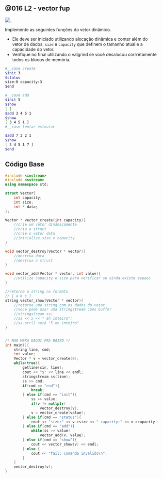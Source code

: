 ## @016 L2 - vector fup

![_](https://github.com/qxcodeed/arcade/blob/master/base/016/cover.jpg)

Implemente as seguintes funções do vetor dinâmico.

- Ele deve ser iniciado utilizando alocação dinâmica e conter além do vetor de dados, `size` e `capacity` que definem o tamanho atual e a capacidade do vetor.
- Verifique no final utilizando o valgrind se você desalocou corrretamente todos os blocos de memória.

```bash
#__case create
$init 3
$status
size:0 capacity:3
$end
```

```bash
#__case add
$init 5
$show
[ ]
$add 3 4 5 1
$show
[ 3 4 5 1 ]
#__case tentar estourar

$add 7 3 2 1
$show
[ 3 4 5 1 7 ]
$end
```

## Código Base

```c++
#include <iostream>
#include <sstream>
using namespace std;

struct Vector{
    int capacity;
    int size;
    int * data;
};

Vector * vector_create(int capacity){
    //crie um vetor dinâmicamente
    //cria a struct
    //crie o vetor data
    //inicialize size e capacity
}

void vector_destroy(Vector * vector){
    //destrua data
    //destrua a struct
}

void vector_add(Vector * vector, int value){
    //utilize capacity e size para verificar se ainda existe espaço
}

//retorne a string no formato 
// [ a b c ]
string vector_show(Vector * vector){
    //retorne uma string com os dados do vetor
    //você pode usar uma stringstream como buffer
    //stringstream ss;
    //ss << 5 << " eh inteiro";
    //ss.str() será "5 eh inteiro"
}


/* NAO MEXA DAQUI PRA BAIXO */
int main(){
    string line, cmd;
    int value;
    Vector * v = vector_create(0);
    while(true){
        getline(cin, line);
        cout << "$" << line << endl;
        stringstream ss(line);
        ss >> cmd;
        if(cmd == "end"){
            break;
        } else if(cmd == "init"){
            ss >> value;
            if(v != nullptr)
                vector_destroy(v);
            v = vector_create(value);
        } else if(cmd == "status"){
            cout << "size:" << v->size << " capacity:" << v->capacity << "\n";
        } else if(cmd == "add"){
            while(ss >> value)
                vector_add(v, value);
        } else if(cmd == "show"){
            cout << vector_show(v) << endl;
        } else {
            cout << "fail: comando invalido\n";
        }
    }
    vector_destroy(v);
}
```
